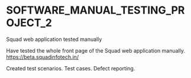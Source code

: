# SOFTWARE_MANUAL_TESTING_PROJECT_2
Squad web application tested manually

Have tested the whole front page of the Squad web application manually.
https://beta.squadinfotech.in/

Created test scenarios.
Test cases.
Defect reporting.

